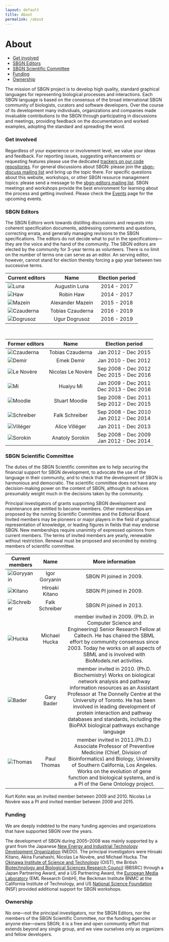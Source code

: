 ```yaml
---
layout: default
title: About
permalink: /about
---
```


# About

*  [Get involved](#get-involved)
*  [SBGN Editors](#sbgn-editors)
*  [SBGN Scientific Committee](#sbgn-scientific-committee)
*  [Funding](#funding)
*  [Ownership](#ownership)

The mission of SBGN project is to develop high quality, standard graphical languages for representing biological processes and interactions.
Each SBGN language is based on the consensus of the broad international SBGN community of biologists, curators and software developers.
Over the course of its development many individuals, organizations and companies made invaluable contributions to the SBGN through participating in discussions and meetings, providing feedback on the documentation and worked examples, adopting the standard and spreading the word.

### Get involved

Regardless of your experience or involvement level, we value your ideas and feedback.
For reporting issues, suggesting enhancements or requesting features please use the dedicated [trackers on our code repositories](https://github.com/sbgn/sbgn).
For general discussions about SBGN: please join the [sbgn-discuss mailing list](https://groups.google.com/forum/#!forum/sbgn-discuss) and bring up the topic there.
For specific questions about this website, workshops, or other SBGN resource management topics: please send a message to the [sbgn-editors mailing list](sbgn-editors@lists.sourceforge.net).
SBGN meetings and workshops provide the best environment for learning about the process and getting involved. Please check the [Events](events) page for the upcoming events.

### SBGN Editors

The SBGN Editors work towards distilling discussions and requests into coherent specification documents, addressing comments and questions, correcting errata, and generally managing revisions to the SBGN specifications.
The editors do not decide what to put in the specifications—they are the voice and the hand of the community.
The SBGN editors are elected by the community for 3-year terms as volunteers. There is no limit on the number of terms one can serve as an editor. An serving editor, however, cannot stand for election thereby forcing a gap year between two successive terms.

|Current editors                     |Name               | Election period      |
| ---------------------------------- |:-----------------:|:--------------------:|
| ![Luna](https://sbgn.github.io/sbgn/images/about/photo-luna.png)               | Augustin Luna       | 2014 - 2017          |
| ![Haw](https://sbgn.github.io/sbgn/images/about/photo-haw.png)                 | Robin Haw           | 2014 - 2017          |
| ![Mazein](https://sbgn.github.io/sbgn/images/about/photo-mazein.png)           | Alexander Mazein    | 2015 - 2018          |
| ![Czauderna](https://sbgn.github.io/sbgn/images/about/photo-czauderna.jpg)     | Tobias Czauderna    | 2016 - 2019          |
| ![Dogrusoz](https://sbgn.github.io/sbgn/images/about/photo-dogrusoz.png)       | Ugur Dogrusoz       | 2016 - 2019          |

<br>

|Former editors                     |Name               | Election period      |
| --------------------------------- |:-----------------:|:--------------------:|
| ![Czauderna](https://sbgn.github.io/sbgn/images/about/photo-czauderna.jpg)            | Tobias Czauderna     | Jan 2012 - Dec 2015 |
| ![Demir](https://sbgn.github.io/sbgn/images/about/photo-demir.jpg)                    | Emek Demir           | Jan 2010 - Dec 2012 |
| ![Le Novère](https://sbgn.github.io/sbgn/images/about/photo-lenovere.jpg)             | Nicolas Le Novère    | Sep 2008 - Dec 2012 <br> Dec 2015 - Dec 2016 |
| ![Mi](https://sbgn.github.io/sbgn/images/about/photo-mi.jpg)                          | Huaiyu Mi            | Jan 2009 - Dec 2011 <br> Dec 2013 - Dec 2016|
| ![Moodie](https://sbgn.github.io/sbgn/images/about/photo-moodie.jpg)                  | Stuart Moodie        | Sep 2008 - Dec 2011 <br> Sep 2012 - Dec 2015 |
| ![Schreiber](https://sbgn.github.io/sbgn/images/about/photo-schreiber.jpg)            | Falk Schreiber       | Sep 2008 - Dec 2010 <br> Jan 2012 - Dec 2014 |
| ![Villéger](https://sbgn.github.io/sbgn/images/about/photo-villeger.jpg)              | Alice Villéger       | Jan 2011 - Dec 2013 |
| ![Sorokin](https://sbgn.github.io/sbgn/images/about/photo-sorokin.jpg)                | Anatoly Sorokin      | Sep 2008 - Dec 2009 <br> Jan 2012 - Dec 2014 |

### SBGN Scientific Committee

The duties of the SBGN Scientific committee are to help securing the financial support for SBGN development, to advocate the use of the language in their community, and to check that the development of SBGN is harmonious and democratic. The scientific committee does not have any decision-making power on the content of SBGN, although its advices presumably weight much in the decisions taken by the community.

Principal investigators of grants supporting SBGN development and maintenance are entitled to become members. Other memberships are proposed by the running Scientific Committee and the Editorial Board. Invited members may be pioneers or major players in the field of graphical representation of knowledge, or leading figures in fields that may endorse SBGN. New memberships require unanimity of expressed opinions from current members. The terms of invited members are yearly, renewable without restriction. Renewal must be proposed and seconded by existing members of scientific committee.

|Current members                 |Name               | More information     |
| ------------------------------ |:-----------------:|:--------------------:|
| ![Goryyanin](https://sbgn.github.io/sbgn/images/about/photo-goryanin.jpg) | Igor Goryanin | SBGN PI joined in 2009. |
| ![Kitano](https://sbgn.github.io/sbgn/images/about/photo-kitano.jpg) | Hiroaki Kitano | SBGN PI joined in 2009. |
| ![Schreiber](https://sbgn.github.io/sbgn/images/about/photo-schreiber.jpg) | Falk Schreiber | SBGN PI joined in 2013. |
| ![Hucka](https://sbgn.github.io/sbgn/images/about/photo-hucka.jpg) | Michael Hucka | member invited in 2009. (Ph.D. in Computer Science and <br>Engineering) Senior Research Fellow at Caltech. He has chaired the SBML effort by community consensus since 2003. Today he works on all aspects of SBML and is involved with BioModels.net activities. |
| ![Bader](https://sbgn.github.io/sbgn/images/about/photo-bader.png) | Gary Bader | member invited in 2010. (Ph.D. Biochemistry) Works on biological network analysis and pathway information resources as an Assistant Professor at The Donnelly Centre at the University of Toronto. He has been involved in leading development of protein interaction and pathway databases and standards, including the BioPAX biological pathways exchange language |
| ![Thomas](https://sbgn.github.io/sbgn/images/about/photo-thomas.jpg) | Paul Thomas | member invited in 2011.(Ph.D.) Associate Professor of Preventive Medicine (Chief, Division of Bioinformatics) and Biology, University of Southern California, Los Angeles. Works on the evolution of gene function and biological systems, and is a PI of the Gene Ontology project. |

Kurt Kohn was an invited member between 2009 and 2010. Nicolas Le Novère was a PI and invited member between 2009 and 2015.

### Funding

We are deeply indebted to the many funding agencies and organizations that have supported SBGN over the years.

The development of SBGN during 2005–2008 was mainly supported by a grant from the Japanese [New Energy and Industrial Technology Development Organization](http://www.nedo.go.jp/) (NEDO).
The principal investigators were Hiroaki Kitano, Akira Funahashi, Nicolas Le Novère, and Michael Hucka.
The [Okinawa Institute of Science and Technology](http://www.oist.jp/) (OIST), the British [Biotechnology and Biological Sciences Research Council](http://www.bbsrc.ac.uk/) (BBSRC) through a Japan Partnering Award, and a US Partnering Award, the [European Media Laboratory](http://www.eml-r.org/) (EML Research GmbH), the Beckman Institute BNMC at the California Institute of Technology, and US [National Science Foundation](www.nsf.gov) (NSF) provided additional support for SBGN workshops.

### Ownership

No one—not the principal investigators, nor the SBGN Editors, nor the members of the SBGN Scientific Committee, nor the funding agencies or anyone else—owns SBGN; it is a free and open community effort that extends beyond any single group, and we view ourselves only as organizers and fellow developers.
